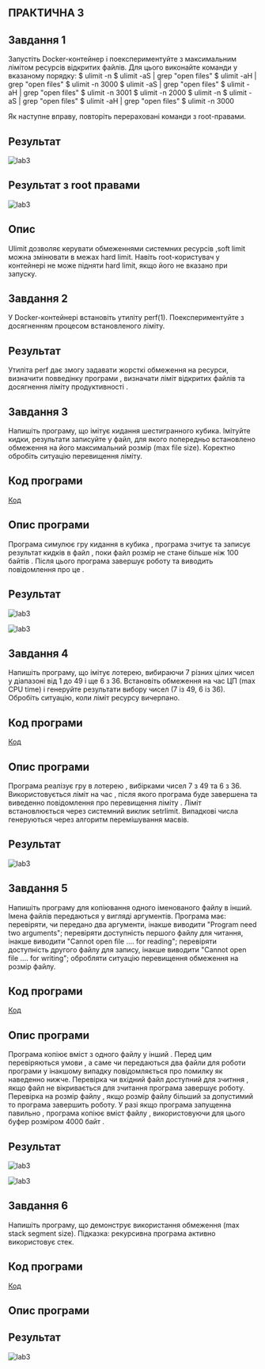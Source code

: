 ## ПРАКТИЧНА 3


## Завдання 1

Запустіть Docker-контейнер і поекспериментуйте з максимальним лімітом ресурсів відкритих файлів. Для цього виконайте команди у вказаному порядку:
$ ulimit -n
$ ulimit -aS | grep "open files"
$ ulimit -aH | grep "open files"
$ ulimit -n 3000
$ ulimit -aS | grep "open files"
$ ulimit -aH | grep "open files"
$ ulimit -n 3001
$ ulimit -n 2000
$ ulimit -n
$ ulimit -aS | grep "open files"
$ ulimit -aH | grep "open files"
$ ulimit -n 3000

Як наступне вправу, повторіть перераховані команди з root-правами.

## Результат 
![lab3](lab3_1/3.png)
## Результат з root правами
![lab3](lab3_1/l3.png)


## Опис
Ulimit дозволяє керувати обмеженнями системних ресурсів ,soft limit  можна змінювати в межах hard limit.
Навіть root-користувач у контейнері не може підняти hard limit, якщо його не вказано при запуску.


## Завдання 2 

У Docker-контейнері встановіть утиліту perf(1). Поекспериментуйте з досягненням процесом встановленого ліміту.


## Результат  
Утиліта perf дає змогу задавати жорсткі обмеження на ресурси, визначити повведінку програми , визначати ліміт відкритих файлів та досягнення ліміту продуктивності .

## Завдання 3

Напишіть програму, що імітує кидання шестигранного кубика. Імітуйте кидки, результати записуйте у файл, для якого попередньо встановлено обмеження на його максимальний розмір (max file size). Коректно обробіть ситуацію перевищення ліміту.

 ## Код програми 
[Код](lab3_3/lab3_3.c)

## Опис програми
Програма симулює гру кидання в кубика ,  програма зчитує та записує результат кидків  в файл , поки файл розмір не стане більше ніж 100 байтів . Після цього програма завершує роботу та виводить повідомлення про це .

## Результат 
![lab3](lab3_3/3_3.png)

![lab3](lab3_3/3_31.png)


## Завдання 4

Напишіть програму, що імітує лотерею, вибираючи 7 різних цілих чисел у діапазоні від 1 до 49 і ще 6 з 36. Встановіть обмеження на час ЦП (max CPU time) і генеруйте результати вибору чисел (7 із 49, 6 із 36). Обробіть ситуацію, коли ліміт ресурсу вичерпано.

 ## Код програми 
[Код](lab3_4/lab3_4.c)

## Опис програми
Програма реалізує гру в лотерею , вибірками чисел  7 з 49 та 6 з 36. Використовується ліміт на час , після якого програма буде завершена та виведенно повідомлення про перевищення ліміту . Ліміт встановлюється через системний виклик setrlimit. Випадкові числа генеруються через алгоритм перемішування масвів. 
## Результат 

![lab3](lab3_4/3_4.png)

## Завдання 5

Напишіть програму для копіювання одного іменованого файлу в інший. Імена файлів передаються у вигляді аргументів.
Програма має:
перевіряти, чи передано два аргументи, інакше виводити "Program need two arguments";
перевіряти доступність першого файлу для читання, інакше виводити "Cannot open file .... for reading";
перевіряти доступність другого файлу для запису, інакше виводити "Cannot open file .... for writing";
обробляти ситуацію перевищення обмеження на розмір файлу.


 ## Код програми 
[Код](lab3_5/lab3_5.c)

## Опис програми

Програма копіює вміст з одного файлу у інший . Перед цим перевіряються умови , а саме чи передаються два файли для роботи програми у інакшому випадку повідомляється про помилку як наведенно нижче.  Перевірка чи вхідний файл доступний для зчитння , якщо файл не вікривається для зчитання програма завершує роботу. Перевірка на розмір файлу , якщо розмір файлу більший за допустимий то програма завершить роботу.  У разі якщо програма запущенна павильно , програма копіює вміст файлу , використовуючи для цього буфер розміром 4000 байт .


## Результат 

![lab3](lab3_5/3_5.png)

![lab3](lab3_51/3_51.png)

## Завдання 6
Напишіть програму, що демонструє використання обмеження (max stack segment size). Підказка: рекурсивна програма активно використовує стек.

## Код програми 
[Код](lab3_6/lab3_6.c)


## Опис програми

## Результат 

![lab3](lab3_6/3_6.png)


